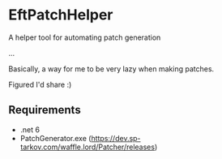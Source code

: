 # EftPatchHelper

A helper tool for automating patch generation

...

Basically, a way for me to be very lazy when making patches.

Figured I'd share  :)

## Requirements
- .net 6
- PatchGenerator.exe (https://dev.sp-tarkov.com/waffle.lord/Patcher/releases)